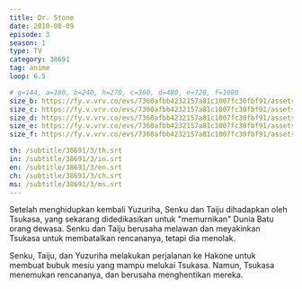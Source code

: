 ```yaml
---
title: Dr. Stone
date: 2010-08-09
episode: 3
season: 1
type: TV
category: 38691
tag: anime
loop: 6.5

# g=144, a=180, b=240, h=270, c=360, d=480, e=720, f=1080
size_b: https://fy.v.vrv.co/evs/7360afbb4232157a81c1007fc30fbf91/assets/e29d6a7d7f4ee761a49e0e770c77b58f_3695202.mp4?Policy=eyJTdGF0ZW1lbnQiOlt7IlJlc291cmNlIjoiaHR0cCo6Ly9wbC5jcnVuY2h5cm9sbC5jb20vZXZzMS83MzYwYWZiYjQyMzIxNTdhODFjMTAwN2ZjMzBmYmY5MS9hc3NldHMvZTI5ZDZhN2Q3ZjRlZTc2MWE0OWUwZTc3MGM3N2I1OGZfLDM2OTc4MTUubXA0LDM2OTc4MTcubXA0LDM2OTc4MTMubXA0LDM2OTc4MDkubXA0LDM2OTc4MTEubXA0LC51cmxzZXQvbWFzdGVyLm0zdTgiLCJDb25kaXRpb24iOnsiRGF0ZUxlc3NUaGFuIjp7IkFXUzpFcG9jaFRpbWUiOjE2MjYzODU3NTB9fX1dfQ__&Signature=dYZ60dOGwKxoukhqmR7sH4GBzRCL7GiXazEWp9FrHC~VPsU1qgJUwlaCGjsc6NwiC2cWpnM6iDhuSuXrTuCkuQpoCX~elsg4pFfU3bspL20QytdG6xIst~4fmq665UUA~-04HsDpZSO5G9RH1RYYxBGEZqY9Glx8579P~XAYcRJV8KsY9rZkGNc-NBt~zDGf5WQiztWY4u0jxN1gn5AhKjmFLuvV52sY30KYPQg-hVaH1N1kbLCKzMGa1YpbCQdT3b4hBMxHVuWYjPDR-mI76IA1XySgTG6K~QVjd3x7WYYv6yPRT9~x2eMYGkGw3tqytE20soTza-MqhpYdFwBhMw__&Key-Pair-Id=APKAJMWSQ5S7ZB3MF5VA
size_c: https://fy.v.vrv.co/evs/7360afbb4232157a81c1007fc30fbf91/assets/e29d6a7d7f4ee761a49e0e770c77b58f_3695201.mp4?Policy=eyJTdGF0ZW1lbnQiOlt7IlJlc291cmNlIjoiaHR0cCo6Ly9wbC5jcnVuY2h5cm9sbC5jb20vZXZzMS83MzYwYWZiYjQyMzIxNTdhODFjMTAwN2ZjMzBmYmY5MS9hc3NldHMvZTI5ZDZhN2Q3ZjRlZTc2MWE0OWUwZTc3MGM3N2I1OGZfLDM2OTc4MTUubXA0LDM2OTc4MTcubXA0LDM2OTc4MTMubXA0LDM2OTc4MDkubXA0LDM2OTc4MTEubXA0LC51cmxzZXQvbWFzdGVyLm0zdTgiLCJDb25kaXRpb24iOnsiRGF0ZUxlc3NUaGFuIjp7IkFXUzpFcG9jaFRpbWUiOjE2MjYzODU3NTB9fX1dfQ__&Signature=dYZ60dOGwKxoukhqmR7sH4GBzRCL7GiXazEWp9FrHC~VPsU1qgJUwlaCGjsc6NwiC2cWpnM6iDhuSuXrTuCkuQpoCX~elsg4pFfU3bspL20QytdG6xIst~4fmq665UUA~-04HsDpZSO5G9RH1RYYxBGEZqY9Glx8579P~XAYcRJV8KsY9rZkGNc-NBt~zDGf5WQiztWY4u0jxN1gn5AhKjmFLuvV52sY30KYPQg-hVaH1N1kbLCKzMGa1YpbCQdT3b4hBMxHVuWYjPDR-mI76IA1XySgTG6K~QVjd3x7WYYv6yPRT9~x2eMYGkGw3tqytE20soTza-MqhpYdFwBhMw__&Key-Pair-Id=APKAJMWSQ5S7ZB3MF5VA
size_d: https://fy.v.vrv.co/evs/7360afbb4232157a81c1007fc30fbf91/assets/e29d6a7d7f4ee761a49e0e770c77b58f_3695203.mp4?Policy=eyJTdGF0ZW1lbnQiOlt7IlJlc291cmNlIjoiaHR0cCo6Ly9wbC5jcnVuY2h5cm9sbC5jb20vZXZzMS83MzYwYWZiYjQyMzIxNTdhODFjMTAwN2ZjMzBmYmY5MS9hc3NldHMvZTI5ZDZhN2Q3ZjRlZTc2MWE0OWUwZTc3MGM3N2I1OGZfLDM2OTc4MTUubXA0LDM2OTc4MTcubXA0LDM2OTc4MTMubXA0LDM2OTc4MDkubXA0LDM2OTc4MTEubXA0LC51cmxzZXQvbWFzdGVyLm0zdTgiLCJDb25kaXRpb24iOnsiRGF0ZUxlc3NUaGFuIjp7IkFXUzpFcG9jaFRpbWUiOjE2MjYzODU3NTB9fX1dfQ__&Signature=dYZ60dOGwKxoukhqmR7sH4GBzRCL7GiXazEWp9FrHC~VPsU1qgJUwlaCGjsc6NwiC2cWpnM6iDhuSuXrTuCkuQpoCX~elsg4pFfU3bspL20QytdG6xIst~4fmq665UUA~-04HsDpZSO5G9RH1RYYxBGEZqY9Glx8579P~XAYcRJV8KsY9rZkGNc-NBt~zDGf5WQiztWY4u0jxN1gn5AhKjmFLuvV52sY30KYPQg-hVaH1N1kbLCKzMGa1YpbCQdT3b4hBMxHVuWYjPDR-mI76IA1XySgTG6K~QVjd3x7WYYv6yPRT9~x2eMYGkGw3tqytE20soTza-MqhpYdFwBhMw__&Key-Pair-Id=APKAJMWSQ5S7ZB3MF5VA
size_e: https://fy.v.vrv.co/evs/7360afbb4232157a81c1007fc30fbf91/assets/e29d6a7d7f4ee761a49e0e770c77b58f_3695204.mp4?Policy=eyJTdGF0ZW1lbnQiOlt7IlJlc291cmNlIjoiaHR0cCo6Ly9wbC5jcnVuY2h5cm9sbC5jb20vZXZzMS83MzYwYWZiYjQyMzIxNTdhODFjMTAwN2ZjMzBmYmY5MS9hc3NldHMvZTI5ZDZhN2Q3ZjRlZTc2MWE0OWUwZTc3MGM3N2I1OGZfLDM2OTc4MTUubXA0LDM2OTc4MTcubXA0LDM2OTc4MTMubXA0LDM2OTc4MDkubXA0LDM2OTc4MTEubXA0LC51cmxzZXQvbWFzdGVyLm0zdTgiLCJDb25kaXRpb24iOnsiRGF0ZUxlc3NUaGFuIjp7IkFXUzpFcG9jaFRpbWUiOjE2MjYzODU3NTB9fX1dfQ__&Signature=dYZ60dOGwKxoukhqmR7sH4GBzRCL7GiXazEWp9FrHC~VPsU1qgJUwlaCGjsc6NwiC2cWpnM6iDhuSuXrTuCkuQpoCX~elsg4pFfU3bspL20QytdG6xIst~4fmq665UUA~-04HsDpZSO5G9RH1RYYxBGEZqY9Glx8579P~XAYcRJV8KsY9rZkGNc-NBt~zDGf5WQiztWY4u0jxN1gn5AhKjmFLuvV52sY30KYPQg-hVaH1N1kbLCKzMGa1YpbCQdT3b4hBMxHVuWYjPDR-mI76IA1XySgTG6K~QVjd3x7WYYv6yPRT9~x2eMYGkGw3tqytE20soTza-MqhpYdFwBhMw__&Key-Pair-Id=APKAJMWSQ5S7ZB3MF5VA
size_f: https://fy.v.vrv.co/evs/7360afbb4232157a81c1007fc30fbf91/assets/e29d6a7d7f4ee761a49e0e770c77b58f_3695305.mp4?Policy=eyJTdGF0ZW1lbnQiOlt7IlJlc291cmNlIjoiaHR0cCo6Ly9wbC5jcnVuY2h5cm9sbC5jb20vZXZzMS83MzYwYWZiYjQyMzIxNTdhODFjMTAwN2ZjMzBmYmY5MS9hc3NldHMvZTI5ZDZhN2Q3ZjRlZTc2MWE0OWUwZTc3MGM3N2I1OGZfLDM2OTc4MTUubXA0LDM2OTc4MTcubXA0LDM2OTc4MTMubXA0LDM2OTc4MDkubXA0LDM2OTc4MTEubXA0LC51cmxzZXQvbWFzdGVyLm0zdTgiLCJDb25kaXRpb24iOnsiRGF0ZUxlc3NUaGFuIjp7IkFXUzpFcG9jaFRpbWUiOjE2MjYzODU3NTB9fX1dfQ__&Signature=dYZ60dOGwKxoukhqmR7sH4GBzRCL7GiXazEWp9FrHC~VPsU1qgJUwlaCGjsc6NwiC2cWpnM6iDhuSuXrTuCkuQpoCX~elsg4pFfU3bspL20QytdG6xIst~4fmq665UUA~-04HsDpZSO5G9RH1RYYxBGEZqY9Glx8579P~XAYcRJV8KsY9rZkGNc-NBt~zDGf5WQiztWY4u0jxN1gn5AhKjmFLuvV52sY30KYPQg-hVaH1N1kbLCKzMGa1YpbCQdT3b4hBMxHVuWYjPDR-mI76IA1XySgTG6K~QVjd3x7WYYv6yPRT9~x2eMYGkGw3tqytE20soTza-MqhpYdFwBhMw__&Key-Pair-Id=APKAJMWSQ5S7ZB3MF5VA

th: /subtitle/38691/3/th.srt
in: /subtitle/38691/3/in.srt
en: /subtitle/38691/3/en.srt
ch: /subtitle/38691/3/ch.srt
ms: /subtitle/38691/3/ms.srt
---
```

Setelah menghidupkan kembali Yuzuriha, Senku dan Taiju dihadapkan oleh Tsukasa, yang sekarang didedikasikan untuk "memurnikan" Dunia Batu orang dewasa. Senku dan Taiju berusaha melawan dan meyakinkan Tsukasa untuk membatalkan rencananya, tetapi dia menolak.

Senku, Taiju, dan Yuzuriha melakukan perjalanan ke Hakone untuk membuat bubuk mesiu yang mampu melukai Tsukasa. Namun, Tsukasa menemukan rencananya, dan berusaha menghentikan mereka.
